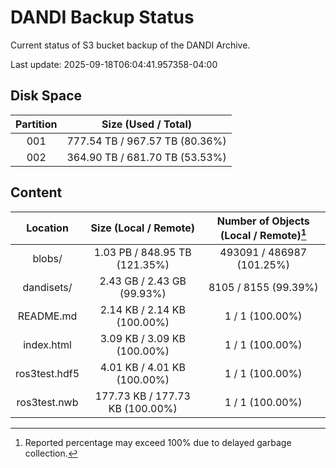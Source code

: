 # DANDI Backup Status

Current status of S3 bucket backup of the DANDI Archive.

Last update: 2025-09-18T06:04:41.957358-04:00

## Disk Space

| Partition | Size (Used / Total)            |
| :---: | :----------------------------: |
| 001   | 777.54 TB / 967.57 TB (80.36%) |
| 002   | 364.90 TB / 681.70 TB (53.53%) |



## Content

| Location             | Size (Local / Remote)                    | Number of Objects (Local / Remote)[^1]   |
| :------------------: | :--------------------------------------: | :--------------------------------------: |
| blobs/               | 1.03 PB / 848.95 TB (121.35%)            | 493091 / 486987 (101.25%)                |
| dandisets/           | 2.43 GB / 2.43 GB (99.93%)               | 8105 / 8155 (99.39%)                     |
| README.md            | 2.14 KB / 2.14 KB (100.00%)              | 1 / 1 (100.00%)                          |
| index.html           | 3.09 KB / 3.09 KB (100.00%)              | 1 / 1 (100.00%)                          |
| ros3test.hdf5        | 4.01 KB / 4.01 KB (100.00%)              | 1 / 1 (100.00%)                          |
| ros3test.nwb         | 177.73 KB / 177.73 KB (100.00%)          | 1 / 1 (100.00%)                          |

[^1]: Reported percentage may exceed 100% due to delayed garbage collection.